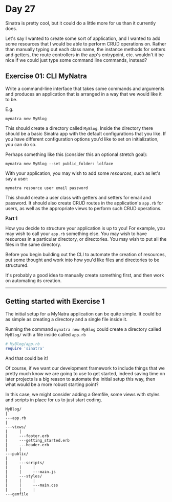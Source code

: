 # Day 27  
  
Sinatra is pretty cool, but it could do a little more for us than it currently does.  

Let's say I wanted to create some sort of application, and I wanted to add some resources that I would be able to perform CRUD operations on. Rather than manually typing out each class name, the instance methods for setters and getters, the route controllers in the app's entrypoint, etc. wouldn't it be nice if we could just type some command line commands, instead?  

## Exercise 01: CLI MyNatra  

Write a command-line interface that takes some commands and arguments and produces an application that is arranged in a way that we would like it to be.  

E.g.
```
mynatra new MyBlog
```
This should create a directory called `MyBlog`. Inside the directory there should be a basic Sinatra app with the default configurations that you like. If you have different configuration options you'd like to set on initialization, you can do so.

Perhaps something like this (consider this an optional stretch goal):
```
mynatra new MyBlog --set public_folder: lolface
```

With your application, you may wish to add some _resources_, such as let's say a user:
```
mynatra resource user email password
```
This should create a user class with getters and setters for email and password. It should also create CRUD routes in the application's `app.rb` for users, as well as the appropriate views to perform such CRUD operations.

**Part 1**  

How you decide to structure your application is up to you! For example, you may wish to call your `app.rb` something else. You may wish to have resources in a particular directory, or directories. You may wish to put all the files in the same directory.  

Before you begin building out the CLI to automate the creation of resources, put some thought and work into how you'd like files and directories to be structured.    
  
It's probably a good idea to manually create something first, and then work on automating its creation.  
  
---
## Getting started with Exercise 1  
  
The initial setup for a MyNatra application can be quite simple. It could be as simple as creating a directory and a single file inside it.  
  
Running the command `mynatra new MyBlog` could create a directory called `MyBlog/` with a file inside called `app.rb`  
  
```ruby
# MyBlog/app.rb
require 'sinatra'  
```

And that could be it!  
  
Of course, if we want our development framework to include things that we pretty much know we are going to use to get started, indeed saving time on later projects is a big reason to automate the initial setup this way, then what would be a more robust starting point?  
  
In this case, we might consider adding a Gemfile, some views with styles and scripts in place for us to just start coding.  
  
```
MyBlog/
|
---app.rb
|
---views/
|     |
|     ---footer.erb
|     ---getting_started.erb
|     ---header.erb
|     |
---public/
|     |
|     ---scripts/
|     |     |
|     |     ---main.js
|     ---styles/
|     |     |
|     |     ---main.css
|     |     |
---gemfile

```
